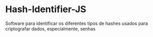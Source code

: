 # Hash-Identifier-JS
Software para identificar os diferentes tipos de hashes usados ​​para criptografar dados, especialmente, senhas
